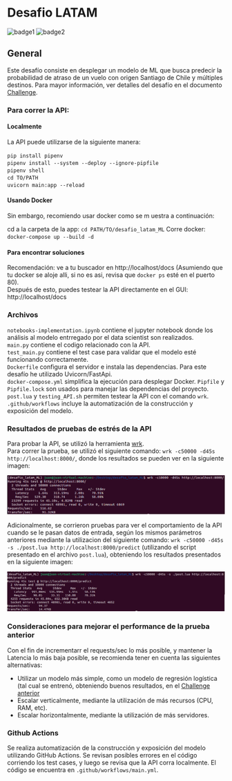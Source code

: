# Desafio LATAM

![badge1](https://img.shields.io/badge/language-Python-blue.svg)
![badge2](https://img.shields.io/badge/framework-FastAPI-brightgreen.svg)

## General

Este desafío consiste en desplegar un modelo de ML que busca predecir la probabilidad de atraso de un vuelo con origen Santiago de Chile y múltiples destinos.
Para mayor información, ver detalles del desafío en el documento [Challenge](https://github.com/jdpinedaj/desafio_latam_ML/blob/master/document/Challenge%20-%20ML%20Engineer.pdf).

### Para correr la API:

#### Localmente

La API puede utilizarse de la siguiente manera:

`pip install pipenv`\
`pipenv install --system --deploy --ignore-pipfile`\
`pipenv shell`\
`cd TO/PATH`\
`uvicorn main:app --reload`

#### Usando Docker

Sin embargo, recomiendo usar docker como se m uestra a continuación:

cd a la carpeta de la app: `cd PATH/TO/desafio_latam_ML`
Corre docker: `docker-compose up --build -d`

#### Para encontrar soluciones

Recomendación: ve a tu buscador en http://localhost/docs (Asumiendo que tu docker se aloje alli, si no es asi, revisa que `docker ps` esté en el puerto 80).\
Después de esto, puedes testear la API directamente en el GUI: http://localhost/docs

### Archivos

`notebooks-implementation.ipynb` contiene el jupyter notebook donde los análisis al modelo entrregado por el data scientist son realizados.\
`main.py` contiene el codigo relacionado con la API.\
`test_main.py` contiene el test case para validar que el modelo esté funcionando correctamente.\
`Dockerfile` configura el servidor e instala las dependencias. Para este desafío he utilizado Uvicorn/FastApi.\
`docker-compose.yml` simplifica la ejecución para desplegar Docker.
`Pipfile` y `Pipfile.lock` son usados para manejar las dependencias del proyecto.\
`post.lua` y `testing_API.sh` permiten testear la API con el comando `wrk`.\
`.github/workflows` incluye la automatización de la construcción y exposición del modelo.

### Resultados de pruebas de estrés de la API

Para probar la API, se utilizó la herramienta [wrk](https://github.com/wg/wrk).\
Para correr la prueba, se utilizó el siguiente comando: `wrk -c50000 -d45s http://localhost:8000/`\, donde los resultados se pueden ver en la siguiente imagen:

![result1](./readme-resources/test_api_1.PNG)

Adicionalmente, se corrieron pruebas para ver el comportamiento de la API cuando se le pasan datos de entrada, según los mismos parámetros anteriores mediante la utilizacion del siguiente comando: `wrk -c50000 -d45s -s ./post.lua http://localhost:8000/predict` (utilizando el script presentado en el archivo `post.lua`), obteniendo los resultados presentados en la siguiente imagen:

![result2](./readme-resources/test_api_2.PNG)

### Consideraciones para mejorar el performance de la prueba anterior

Con el fin de incrementarr el requests/sec lo más posible, y mantener la Latencia lo más baja posible, se recomienda tener en cuenta las siguientes alternativas:

- Utilizar un modelo más simple, como un modelo de regresión logística (tal cual se entrenó, obteniendo buenos resultados, en el [Challenge anterior](https://github.com/jdpinedaj/desafio_latam/blob/master/notebooks/solution.ipynb)
- Escalar verticalmente, mediante la utilización de más recursos (CPU, RAM, etc).
- Escalar horizontalmente, mediante la utilización de más servidores.

### Github Actions

Se realiza automatización de la construcción y exposición del modelo utilizando GitHub Actions.
Se revisan posibles errores en el código corriendo los test cases, y luego se revisa que la API corra localmente.
El código se encuentra en `.github/workflows/main.yml`.
